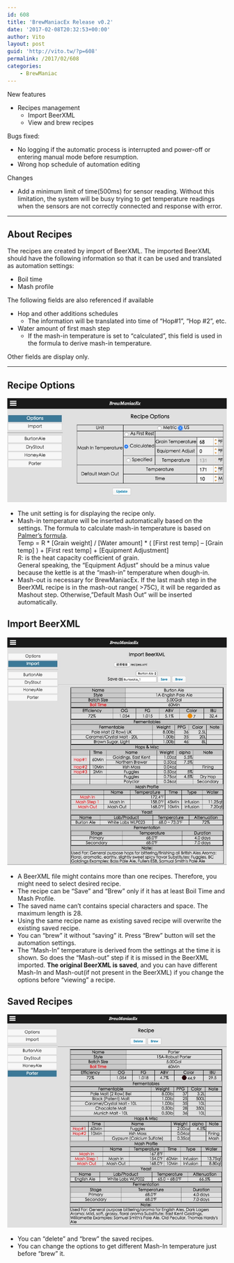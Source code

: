 ```yaml
---
id: 608
title: 'BrewManiacEx Release v0.2'
date: '2017-02-08T20:32:53+00:00'
author: Vito
layout: post
guid: 'http://vito.tw/?p=608'
permalink: /2017/02/608
categories:
    - BrewManiac
---
```


New features

- Recipes management 
    - Import BeerXML
    - View and brew recipes

Bugs fixed:

- No logging if the automatic process is interrupted and power-off or entering manual mode before resumption.
- Wrong hop schedule of automation editing

Changes

- Add a minimum limit of time(500ms) for sensor reading. Without this limitation, the system will be busy trying to get temperature readings when the sensors are not correctly connected and response with error.

- - - - - -

## About Recipes

The recipes are created by import of BeerXML. The imported BeerXML should have the following information so that it can be used and translated as automation settings:

- Boil time
- Mash profile

The following fields are also referenced if available

- Hop and other additions schedules 
    - The information will be translated into time of “Hop#1”, “Hop #2”, etc.
- Water amount of first mash step 
    - If the mash-in temperature is set to “calculated”, this field is used in the formula to derive mash-in temperature.

Other fields are display only.

- - - - - -

## Recipe Options

![recipe-option](/wp-content/uploads/2017/02/recipe-option.jpg)

- The unit setting is for displaying the recipe only.
- Mash-in temperature will be inserted automatically based on the settings. The formula to calculate mash-in temperature is based on [Palmer’s formula](http://howtobrew.com/book/section-3/the-methods-of-mashing/calculations-for-boiling-water-additions).  
    Temp = R \* \[Grain weight\] / \[Water amount\] \* ( \[First rest temp\] – \[Grain temp\] ) + \[First rest temp\] + \[Equipment Adjustment\]  
    R: is the heat capacity coefficient of grain.  
    General speaking, the “Equipment Adjust” should be a minus value because the kettle is at the “mash-in” temperature when dough-in.
- Mash-out is necessary for BrewManiacEx. If the last mash step in the BeerXML recipe is in the mash-out range( &gt;75C), it will be regarded as Mashout step. Otherwise,”Default Mash Out” will be inserted automatically.

## Import BeerXML

![recipe-import](/wp-content/uploads/2017/02/recipe-import-1.jpg)

- A BeerXML file might contains more than one recipes. Therefore, you might need to select desired recipe.
- The recipe can be “Save” and “Brew” only if it has at least Boil Time and Mash Profile.
- The saved name can’t contains special characters and space. The maximum length is 28.
- Using the same recipe name as existing saved recipe will overwrite the existing saved recipe.
- You can “brew” it without “saving” it. Press “Brew” button will set the automation settings.
- The “Mash-In” temperature is derived from the settings at the time it is shown. So does the “Mash-out” step if it is missed in the BeerXML imported. **The original BeerXML is saved**, and you can have different Mash-In and Mash-out(if not present in the BeerXML) if you change the options before “viewing” a recipe.

## Saved Recipes

![recipe-view](/wp-content/uploads/2017/02/recipe-view-1.jpg)

- You can “delete” and “brew” the saved recipes.
- You can change the options to get different Mash-In temperature just before “brew” it.